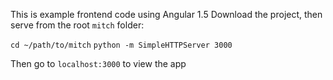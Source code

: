 This is example frontend code using Angular 1.5
Download the project, then serve from the root `mitch` folder:

```cd ~/path/to/mitch```
```python -m SimpleHTTPServer 3000```

Then go to `localhost:3000` to view the app

